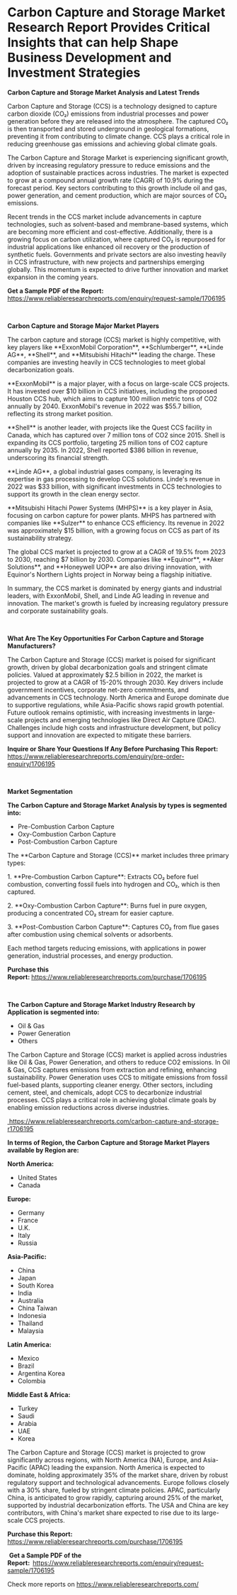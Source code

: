 <p><h1>Carbon Capture and Storage Market Research Report Provides Critical Insights that can help Shape Business Development and Investment Strategies</h1></p><p><strong>Carbon Capture and Storage Market Analysis and Latest Trends</strong></p>
<p><p>Carbon Capture and Storage (CCS) is a technology designed to capture carbon dioxide (CO₂) emissions from industrial processes and power generation before they are released into the atmosphere. The captured CO₂ is then transported and stored underground in geological formations, preventing it from contributing to climate change. CCS plays a critical role in reducing greenhouse gas emissions and achieving global climate goals.</p><p>The Carbon Capture and Storage Market is experiencing significant growth, driven by increasing regulatory pressure to reduce emissions and the adoption of sustainable practices across industries. The market is expected to grow at a compound annual growth rate (CAGR) of 10.9% during the forecast period. Key sectors contributing to this growth include oil and gas, power generation, and cement production, which are major sources of CO₂ emissions.</p><p>Recent trends in the CCS market include advancements in capture technologies, such as solvent-based and membrane-based systems, which are becoming more efficient and cost-effective. Additionally, there is a growing focus on carbon utilization, where captured CO₂ is repurposed for industrial applications like enhanced oil recovery or the production of synthetic fuels. Governments and private sectors are also investing heavily in CCS infrastructure, with new projects and partnerships emerging globally. This momentum is expected to drive further innovation and market expansion in the coming years.</p></p>
<p><strong>Get a Sample PDF of the Report:&nbsp;</strong> <a href="https://www.reliableresearchreports.com/enquiry/request-sample/1706195?utm_campaign=2030&utm_medium=2&utm_source=Github&utm_content=ia&utm_term=26012025&utm_id=carbon-capture-and-storage">https://www.reliableresearchreports.com/enquiry/request-sample/1706195</a></p>
<p>&nbsp;</p>
<p><strong>Carbon Capture and Storage Major Market Players</strong></p>
<p><p>The carbon capture and storage (CCS) market is highly competitive, with key players like **ExxonMobil Corporation**, **Schlumberger**, **Linde AG**, **Shell**, and **Mitsubishi Hitachi** leading the charge. These companies are investing heavily in CCS technologies to meet global decarbonization goals.</p><p>**ExxonMobil** is a major player, with a focus on large-scale CCS projects. It has invested over $10 billion in CCS initiatives, including the proposed Houston CCS hub, which aims to capture 100 million metric tons of CO2 annually by 2040. ExxonMobil's revenue in 2022 was $55.7 billion, reflecting its strong market position.</p><p>**Shell** is another leader, with projects like the Quest CCS facility in Canada, which has captured over 7 million tons of CO2 since 2015. Shell is expanding its CCS portfolio, targeting 25 million tons of CO2 capture annually by 2035. In 2022, Shell reported $386 billion in revenue, underscoring its financial strength.</p><p>**Linde AG**, a global industrial gases company, is leveraging its expertise in gas processing to develop CCS solutions. Linde's revenue in 2022 was $33 billion, with significant investments in CCS technologies to support its growth in the clean energy sector.</p><p>**Mitsubishi Hitachi Power Systems (MHPS)** is a key player in Asia, focusing on carbon capture for power plants. MHPS has partnered with companies like **Sulzer** to enhance CCS efficiency. Its revenue in 2022 was approximately $15 billion, with a growing focus on CCS as part of its sustainability strategy.</p><p>The global CCS market is projected to grow at a CAGR of 19.5% from 2023 to 2030, reaching $7 billion by 2030. Companies like **Equinor**, **Aker Solutions**, and **Honeywell UOP** are also driving innovation, with Equinor's Northern Lights project in Norway being a flagship initiative.</p><p>In summary, the CCS market is dominated by energy giants and industrial leaders, with ExxonMobil, Shell, and Linde AG leading in revenue and innovation. The market's growth is fueled by increasing regulatory pressure and corporate sustainability goals.</p></p>
<p>&nbsp;</p>
<p><strong>What Are The Key Opportunities For Carbon Capture and Storage Manufacturers?</strong></p>
<p><p>The Carbon Capture and Storage (CCS) market is poised for significant growth, driven by global decarbonization goals and stringent climate policies. Valued at approximately $2.5 billion in 2022, the market is projected to grow at a CAGR of 15-20% through 2030. Key drivers include government incentives, corporate net-zero commitments, and advancements in CCS technology. North America and Europe dominate due to supportive regulations, while Asia-Pacific shows rapid growth potential. Future outlook remains optimistic, with increasing investments in large-scale projects and emerging technologies like Direct Air Capture (DAC). Challenges include high costs and infrastructure development, but policy support and innovation are expected to mitigate these barriers.</p></p>
<p><strong>Inquire or Share Your Questions If Any Before Purchasing This Report:</strong> <a href="https://www.reliableresearchreports.com/enquiry/pre-order-enquiry/1706195?utm_campaign=2030&utm_medium=2&utm_source=Github&utm_content=ia&utm_term=26012025&utm_id=carbon-capture-and-storage">https://www.reliableresearchreports.com/enquiry/pre-order-enquiry/1706195</a></p>
<p>&nbsp;</p>
<p><strong>Market Segmentation</strong></p>
<p><strong>The Carbon Capture and Storage Market Analysis by types is segmented into:</strong></p>
<p><ul><li>Pre-Combustion Carbon Capture</li><li>Oxy-Combustion Carbon Capture</li><li>Post-Combustion Carbon Capture</li></ul></p>
<p><p>The **Carbon Capture and Storage (CCS)** market includes three primary types:  </p><p>1. **Pre-Combustion Carbon Capture**: Extracts CO₂ before fuel combustion, converting fossil fuels into hydrogen and CO₂, which is then captured.  </p><p>2. **Oxy-Combustion Carbon Capture**: Burns fuel in pure oxygen, producing a concentrated CO₂ stream for easier capture.  </p><p>3. **Post-Combustion Carbon Capture**: Captures CO₂ from flue gases after combustion using chemical solvents or adsorbents.  </p><p>Each method targets reducing emissions, with applications in power generation, industrial processes, and energy production.</p></p>
<p><strong>Purchase this Report:&nbsp;</strong><a href="https://www.reliableresearchreports.com/purchase/1706195?utm_campaign=2030&utm_medium=2&utm_source=Github&utm_content=ia&utm_term=26012025&utm_id=carbon-capture-and-storage">https://www.reliableresearchreports.com/purchase/1706195</a></p>
<p>&nbsp;</p>
<p><strong>The Carbon Capture and Storage Market Industry Research by Application is segmented into:</strong></p>
<p><ul><li>Oil & Gas</li><li>Power Generation</li><li>Others</li></ul></p>
<p><p>The Carbon Capture and Storage (CCS) market is applied across industries like Oil & Gas, Power Generation, and others to reduce CO2 emissions. In Oil & Gas, CCS captures emissions from extraction and refining, enhancing sustainability. Power Generation uses CCS to mitigate emissions from fossil fuel-based plants, supporting cleaner energy. Other sectors, including cement, steel, and chemicals, adopt CCS to decarbonize industrial processes. CCS plays a critical role in achieving global climate goals by enabling emission reductions across diverse industries.</p></p>
<p><a href="https://www.reliableresearchreports.com/carbon-capture-and-storage-r1706195?utm_campaign=2030&utm_medium=2&utm_source=Github&utm_content=ia&utm_term=26012025&utm_id=carbon-capture-and-storage">&nbsp;https://www.reliableresearchreports.com/carbon-capture-and-storage-r1706195</a></p>
<p><strong>In terms of Region, the Carbon Capture and Storage Market Players available by Region are:</strong></p>
<p>
    <p> <strong> North America: </strong>
        <ul>
            <li>United States</li>
            <li>Canada</li>
        </ul>
        </p> 
    <p> <strong> Europe: </strong>
        <ul>
            <li>Germany</li>
            <li>France</li>
            <li>U.K.</li>
            <li>Italy</li>
            <li>Russia</li>
        </ul>
        </p> 
    <p> <strong> Asia-Pacific: </strong>
        <ul>
            <li>China</li>
            <li>Japan</li>
            <li>South Korea</li>
            <li>India</li>
            <li>Australia</li>
            <li>China Taiwan</li>
            <li>Indonesia</li>
            <li>Thailand</li>
            <li>Malaysia</li>
        </ul>
        </p> 
    <p> <strong> Latin America: </strong>
        <ul>
            <li>Mexico</li>
            <li>Brazil</li>
            <li>Argentina Korea</li>
            <li>Colombia</li>
        </ul>
        </p> 
    <p> <strong> Middle East & Africa: </strong>
        <ul>
            <li>Turkey</li>
            <li>Saudi</li>
            <li>Arabia</li>
            <li>UAE</li>
            <li>Korea</li>
        </ul>
    </p>
    </p>
<p><p>The Carbon Capture and Storage (CCS) market is projected to grow significantly across regions, with North America (NA), Europe, and Asia-Pacific (APAC) leading the expansion. North America is expected to dominate, holding approximately 35% of the market share, driven by robust regulatory support and technological advancements. Europe follows closely with a 30% share, fueled by stringent climate policies. APAC, particularly China, is anticipated to grow rapidly, capturing around 25% of the market, supported by industrial decarbonization efforts. The USA and China are key contributors, with China's market share expected to rise due to its large-scale CCS projects.</p></p>
<p><strong>Purchase this Report: </strong><a href="https://www.reliableresearchreports.com/purchase/1706195?utm_campaign=2030&utm_medium=2&utm_source=Github&utm_content=ia&utm_term=26012025&utm_id=carbon-capture-and-storage">https://www.reliableresearchreports.com/purchase/1706195</a></p>
<p>&nbsp;<strong>Get a Sample PDF of the Report:&nbsp;&nbsp;</strong><a href="https://www.reliableresearchreports.com/enquiry/request-sample/1706195?utm_campaign=2030&utm_medium=2&utm_source=Github&utm_content=ia&utm_term=26012025&utm_id=carbon-capture-and-storage">https://www.reliableresearchreports.com/enquiry/request-sample/1706195</a></p>
<p><strong></strong></p>
<p>Check more reports on <a href="https://www.reliableresearchreports.com/?utm_campaign=2030&utm_medium=2&utm_source=Github&utm_content=ia&utm_term=26012025&utm_id=carbon-capture-and-storage">https://www.reliableresearchreports.com/</a></p>